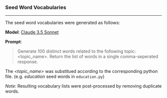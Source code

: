 ### Seed Word Vocabularies

______________________________________________________________________

The seed word vocabularies were generated as follows:

**Model**: [Claude 3.5 Sonnet](https://claude.ai/new)

**Prompt**:

<blockquote>

Generate 100 distinct words related to the following topic:  \<topic_name>. Return the list of words in a single comma-seperated response.

</blockquote>

The _\<topic_name>_ was substitued according to the corresponding python file. (e.g. _education_ seed words in `education.py`)

_Note_: Resulting vocabulary lists were post-processed by removing duplicate words.
